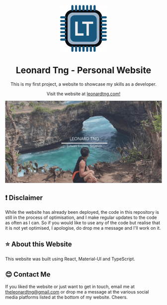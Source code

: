 <div align="center">
  <img alt="Logo" src="src/assets/images/logo.png" width="150" />
</div>
<h1 align="center">
  Leonard Tng - Personal Website
</h1>
<p align="center">
  This is my first project, a website to showcase my skills as a developer.
</p>
<p align="center">
  Visit the website at <a href="https://www.leonardtng.com/" target="_blank">leonardtng.com!</a>
</p>

![demo](src/assets/images/card.png)

## ❗  Disclaimer
While the website has already been deployed, the code in this repository is still in the process of optimisation, and I make regular updates to the code as often as I can. So if you would like to use any of the code but realise that it is not yet optimised, I apologise, do drop me a message and I'll work on it.

## ⭐  About this Website
This website was built using React, Material-UI and TypeScript.

## 😊  Contact Me
If you liked the website or just want to get in touch, email me at <a href="mailto:theleonardtng@gmail.com">theleonardtng@gmail.com</a> or drop me a message at the various social media platforms listed at the bottom of my website. Cheers.
